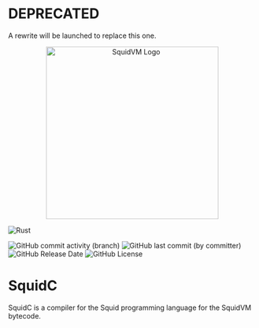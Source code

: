 # DEPRECATED
A rewrite will be launched to replace this one.

<p align="center">
    <img src="https://d1qrumake2q7xa.cloudfront.net/squidc.svg" alt="SquidVM Logo" width="350px" />
</p>

![Rust](https://img.shields.io/badge/rust-%23000000.svg?style=for-the-badge&logo=rust&logoColor=white)

![GitHub commit activity (branch)](https://img.shields.io/github/commit-activity/t/Fragmenta-Company/SquidC/main)
![GitHub last commit (by committer)](https://img.shields.io/github/last-commit/Fragmenta-Company/SquidC)
![GitHub Release Date](https://img.shields.io/github/release-date/Fragmenta-Company/SquidC?label=last%20release)
![GitHub License](https://img.shields.io/github/license/Fragmenta-Company/SquidC)

# SquidC
SquidC is a compiler for the Squid programming language for the SquidVM bytecode.
